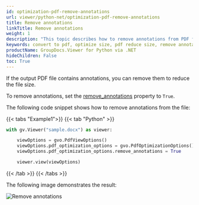 ```yaml
---
id: optimization-pdf-remove-annotations
url: viewer/python-net/optimization-pdf-remove-annotations
title: Remove annotations
linkTitle: Remove annotations
weight: 1
description: "This topic describes how to remove annotations from PDF file using the GroupDocs.Viewer Python API."
keywords: convert to pdf, optimize size, pdf reduce size, remove annotations
productName: GroupDocs.Viewer for Python via .NET
hideChildren: False
toc: True
---
```

If the output PDF file contains annotations, you can remove them to reduce the file size.

To remove annotations, set the [remove_annotations](https://reference.groupdocs.com/viewer/python-net/groupdocs.viewer.options/pdfoptimizationoptions/#properties) property to `True`.

The following code snippet shows how to remove annotations from the file:

{{< tabs "Example1">}}
{{< tab "Python" >}}
```python
with gv.Viewer("sample.docx") as viewer:

    viewOptions = gvo.PdfViewOptions()
    viewOptions.pdf_optimization_options = gvo.PdfOptimizationOptions()
    viewOptions.pdf_optimization_options.remove_annotations = True

    viewer.view(viewOptions)
```
{{< /tab >}}
{{< /tabs >}}

The following image demonstrates the result:

![Remove annotations](/viewer/net/images/developer-guide/pdf-rendering/optimization/optimization-pdf-remove-annotations.png)

